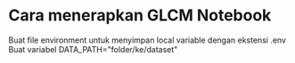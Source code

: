 # Cara menerapkan GLCM Notebook

Buat file environment untuk menyimpan local variable dengan ekstensi .env
Buat variabel DATA_PATH="folder/ke/dataset"